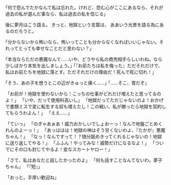 ｢何で怨んでたかなんて私は忘れた。けれど、怨む心がここにあるなら、それが過去の私が選んだ事なら、私は過去の私を信じる｣


後に夢月はこう語る。
きっと、地獄という言葉は、
ああいう光景を語る為にあるのだろうと。


｢分からないから怖いなら、怖いってことも分からなくなればいいじゃない。それってとっても幸せなことだと思わない？｣


｢本当ならただの悪魔なんて……いや、どうやら私の商売相手らしいわね。なら少しばかり本気を出しましょう。｣
｢『お前たちは私を侮った』ただそれだけで、私はお前たちを地獄に落とす。ただそれだけの理由だ！死んで死に切れ！｣


｢そう、あの子を想うとこの辺がきゅっと痛く……｣
｢……そこ、胃だぞ｣


「お前が！地獄を使わないから！こっちの仕事がどれだけ増えたと思ってるのよ！」
「いや、だって使用料高いし」
「地獄だってただじゃないのよ！おかげで書類ミスで変に転生する奴も増えたし！この戦い、私が勝ったら地獄を契約してもらうわよん！」
「ええ……」


「ていっ」
「のぎゃあぁあ！威力おかしいでしょおーっ！なんで地盤ごとめくれんのよーっ！」
「あっははは！地獄の神はそう甘くないわよ、『たかが』悪魔ちゃん！」
「なっ！なんですって！？随分舐めきってくれるじゃないの！地獄に送り返してやる！」
「ふふん！やってみな！威勢だけになるなよ！」
「ついでにその口も封じてやるよ！変なスカートヤロー！」


「さて、私はあなたと話したかったのよ」
「何も話すことなんてないわ。夢子ちゃん」
「『短』」

「おっと。手厚い歓迎ね」